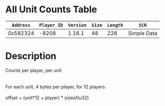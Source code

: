 # All Unit Counts Table

| `Address` | `Player ID` | `Version` | `Size` | `Length` | `SCR` |
| ---------- | ----------- | --------- | ------ | -------- | ---- |
| 0x582324 | -8208 | 1.16.1 | 48 | 228 | Simple Data |

# Description

Counts per player, per unit<br><br><br>For each unit, 4 bytes per player, for 12 players.<br><br>offset + (unit*12 + player) * sizeof(u32)